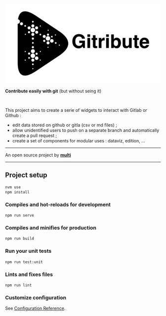 ![LOGO-GITRIBUTE](./src/assets/logo_GITRIBUTE_title.png)

<!-- <img src="./src/assets/logo_GITRIBUTE_title.png" alt="drawing" width="120" style="float: left; margin-right:10px"/> -->

<!-- # Gitribute -->

**Contribute easily with git** (but without seing it)

<br>

This project aims to create a serie of widgets to interact with Gitlab or Github :

- edit data stored on github or gitla (csv or md files) ;
- allow unidentified users to push on a separate branch and automatically create a pull request ;
- create a set of components for modular uses : dataviz, edition, ...

---

An open source project by **[multi](https://multi.coop)**

---

## Project setup

```
nvm use
npm install
```

### Compiles and hot-reloads for development

```
npm run serve
```

### Compiles and minifies for production

```
npm run build
```

### Run your unit tests

```
npm run test:unit
```

### Lints and fixes files

```
npm run lint
```

### Customize configuration

See [Configuration Reference](https://cli.vuejs.org/config/).
